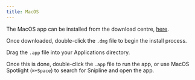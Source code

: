 ```yaml
---
title: MacOS
---
```


The MacOS app can be installed from the download centre, [here](https://desktop.downloads.snipline.io/releases/stable).

Once downloaded, double-click the `.dmg` file to begin the install process.

Drag the `.app` file into your Applications directory.

Once this is done, double-click the `.app` file to run the app, or use MacOS Spotlight (`⌘+Space`) to search for Snipline and open the app.